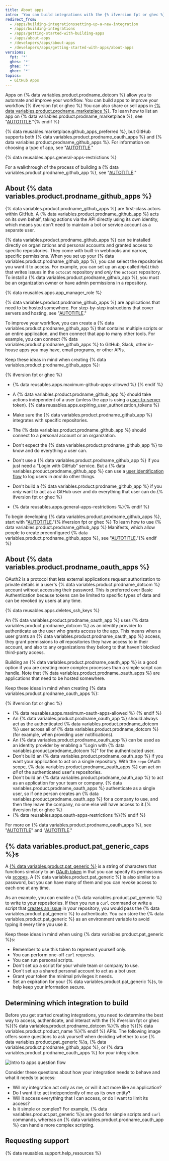 ```yaml
---
title: About apps
intro: 'You can build integrations with the {% ifversion fpt or ghec %}{% data variables.product.prodname_dotcom %}{% else %}{% data variables.product.product_name %}{% endif %} APIs to add flexibility and reduce friction in your own workflow.{% ifversion fpt or ghec %} You can also share integrations with others on [{% data variables.product.prodname_marketplace %}](https://github.com/marketplace).{% endif %}'
redirect_from:
  - /apps/building-integrationssetting-up-a-new-integration
  - /apps/building-integrations
  - /apps/getting-started-with-building-apps
  - /apps/about-apps
  - /developers/apps/about-apps
  - /developers/apps/getting-started-with-apps/about-apps
versions:
  fpt: '*'
  ghes: '*'
  ghae: '*'
  ghec: '*'
topics:
  - GitHub Apps
---
```

Apps on {% data variables.product.prodname_dotcom %} allow you to automate and improve your workflow. You can build apps to improve your workflow.{% ifversion fpt or ghec %} You can also share or sell apps in [{% data variables.product.prodname_marketplace %}](https://github.com/marketplace). To learn how to list an app on {% data variables.product.prodname_marketplace %}, see "[AUTOTITLE](/apps/publishing-apps-to-github-marketplace/github-marketplace-overview/about-github-marketplace)."{% endif %}

{% data reusables.marketplace.github_apps_preferred %}, but GitHub supports both {% data variables.product.prodname_oauth_apps %} and {% data variables.product.prodname_github_apps %}. For information on choosing a type of app, see "[AUTOTITLE](/apps/creating-github-apps/creating-github-apps/differences-between-github-apps-and-oauth-apps)."

{% data reusables.apps.general-apps-restrictions %}

For a walkthrough of the process of building a {% data variables.product.prodname_github_app %}, see "[AUTOTITLE](/apps/creating-github-apps/guides/using-the-github-api-in-your-app)."

## About {% data variables.product.prodname_github_apps %}

{% data variables.product.prodname_github_apps %} are first-class actors within GitHub. A {% data variables.product.prodname_github_app %} acts on its own behalf, taking actions via the API directly using its own identity, which means you don't need to maintain a bot or service account as a separate user.

{% data variables.product.prodname_github_apps %} can be installed directly on organizations and personal accounts and granted access to specific repositories. They come with built-in webhooks and narrow, specific permissions. When you set up your {% data variables.product.prodname_github_app %}, you can select the repositories you want it to access. For example, you can set up an app called `MyGitHub` that writes issues in the `octocat` repository and _only_ the `octocat` repository. To install a {% data variables.product.prodname_github_app %}, you must be an organization owner or have admin permissions in a repository.

{% data reusables.apps.app_manager_role %}

{% data variables.product.prodname_github_apps %} are applications that need to be hosted somewhere. For step-by-step instructions that cover servers and hosting, see "[AUTOTITLE](/apps/creating-github-apps/guides/using-the-github-api-in-your-app)."

To improve your workflow, you can create a {% data variables.product.prodname_github_app %} that contains multiple scripts or an entire application, and then connect that app to many other tools. For example, you can connect {% data variables.product.prodname_github_apps %} to GitHub, Slack, other in-house apps you may have, email programs, or other APIs.

Keep these ideas in mind when creating {% data variables.product.prodname_github_apps %}:

{% ifversion fpt or ghec %}
* {% data reusables.apps.maximum-github-apps-allowed %} {% endif %}
* A {% data variables.product.prodname_github_app %} should take actions independent of a user (unless the app is using a [user-to-server](/apps/creating-github-apps/authenticating-with-a-github-app/identifying-and-authorizing-users-for-github-apps#user-to-server-requests) token). {% data reusables.apps.expiring_user_authorization_tokens %}

* Make sure the {% data variables.product.prodname_github_app %} integrates with specific repositories.
* The {% data variables.product.prodname_github_app %} should connect to a personal account or an organization.
* Don't expect the {% data variables.product.prodname_github_app %} to know and do everything a user can.
* Don't use a {% data variables.product.prodname_github_app %} if you just need a "Login with GitHub" service. But a {% data variables.product.prodname_github_app %} can use a [user identification flow](/apps/creating-github-apps/authenticating-with-a-github-app/identifying-and-authorizing-users-for-github-apps) to log users in _and_ do other things.
* Don't build a {% data variables.product.prodname_github_app %} if you _only_ want to act as a GitHub user and do everything that user can do.{% ifversion fpt or ghec %}
* {% data reusables.apps.general-apps-restrictions %}{% endif %}

To begin developing {% data variables.product.prodname_github_apps %}, start with "[AUTOTITLE](/apps/creating-github-apps/creating-github-apps/creating-a-github-app)."{% ifversion fpt or ghec %} To learn how to use {% data variables.product.prodname_github_app %} Manifests, which allow people to create preconfigured {% data variables.product.prodname_github_apps %}, see "[AUTOTITLE](/apps/creating-github-apps/creating-github-apps/creating-a-github-app-from-a-manifest)."{% endif %}

## About {% data variables.product.prodname_oauth_apps %}

OAuth2 is a protocol that lets external applications request authorization to private details in a user's {% data variables.product.prodname_dotcom %} account without accessing their password. This is preferred over Basic Authentication because tokens can be limited to specific types of data and can be revoked by users at any time.

{% data reusables.apps.deletes_ssh_keys %}

An {% data variables.product.prodname_oauth_app %} uses {% data variables.product.prodname_dotcom %} as an identity provider to authenticate as the user who grants access to the app. This means when a user grants an {% data variables.product.prodname_oauth_app %} access, they grant permissions to _all_ repositories they have access to in their account, and also to any organizations they belong to that haven't blocked third-party access.

Building an {% data variables.product.prodname_oauth_app %} is a good option if you are creating more complex processes than a simple script can handle. Note that {% data variables.product.prodname_oauth_apps %} are applications that need to be hosted somewhere.

Keep these ideas in mind when creating {% data variables.product.prodname_oauth_apps %}:

{% ifversion fpt or ghec %}
* {% data reusables.apps.maximum-oauth-apps-allowed %} {% endif %}
* An {% data variables.product.prodname_oauth_app %} should always act as the authenticated {% data variables.product.prodname_dotcom %} user across all of {% data variables.product.prodname_dotcom %} (for example, when providing user notifications).
* An {% data variables.product.prodname_oauth_app %} can be used as an identity provider by enabling a "Login with {% data variables.product.prodname_dotcom %}" for the authenticated user.
* Don't build an {% data variables.product.prodname_oauth_app %} if you want your application to act on a single repository. With the `repo` OAuth scope, {% data variables.product.prodname_oauth_apps %} can act on _all_ of the authenticated user's repositories.
* Don't build an {% data variables.product.prodname_oauth_app %} to act as an application for your team or company. {% data variables.product.prodname_oauth_apps %} authenticate as a single user, so if one person creates an {% data variables.product.prodname_oauth_app %} for a company to use, and then they leave the company, no one else will have access to it.{% ifversion fpt or ghec %}
* {% data reusables.apps.oauth-apps-restrictions %}{% endif %}

For more on {% data variables.product.prodname_oauth_apps %}, see "[AUTOTITLE](/apps/oauth-apps/building-oauth-apps/creating-an-oauth-app)" and "[AUTOTITLE](/rest/guides/basics-of-authentication#registering-your-app)."

## {% data variables.product.pat_generic_caps %}s

A [{% data variables.product.pat_generic %}](/authentication/keeping-your-account-and-data-secure/creating-a-personal-access-token) is a string of characters that functions similarly to an [OAuth token](/apps/oauth-apps/building-oauth-apps/authorizing-oauth-apps) in that you can specify its permissions via [scopes](/apps/oauth-apps/building-oauth-apps/scopes-for-oauth-apps). A {% data variables.product.pat_generic %} is also similar to a password, but you can have many of them and you can revoke access to each one at any time.

As an example, you can enable a {% data variables.product.pat_generic %} to write to your repositories. If then you run a `curl` command or write a script that [creates an issue](/rest/issues#create-an-issue) in your repository, you would pass the {% data variables.product.pat_generic %} to authenticate. You can store the {% data variables.product.pat_generic %} as an environment variable to avoid typing it every time you use it.

Keep these ideas in mind when using {% data variables.product.pat_generic %}s:

* Remember to use this token to represent yourself only.
* You can perform one-off `curl` requests.
* You can run personal scripts.
* Don't set up a script for your whole team or company to use.
* Don't set up a shared personal account to act as a bot user.
* Grant your token the minimal privileges it needs.
* Set an expiration for your {% data variables.product.pat_generic %}s, to help keep your information secure.

## Determining which integration to build

Before you get started creating integrations, you need to determine the best way to access, authenticate, and interact with the {% ifversion fpt or ghec %}{% data variables.product.prodname_dotcom %}{% else %}{% data variables.product.product_name %}{% endif %} APIs. The following image offers some questions to ask yourself when deciding whether to use {% data variables.product.pat_generic %}s, {% data variables.product.prodname_github_apps %}, or {% data variables.product.prodname_oauth_apps %} for your integration.

![Intro to apps question flow](/assets/images/intro-to-apps-flow.png)

Consider these questions about how your integration needs to behave and what it needs to access:

* Will my integration act only as me, or will it act more like an application?
* Do I want it to act independently of me as its own entity?
* Will it access everything that I can access, or do I want to limit its access?
* Is it simple or complex? For example, {% data variables.product.pat_generic %}s are good for simple scripts and `curl` commands, whereas an {% data variables.product.prodname_oauth_app %} can handle more complex scripting.

## Requesting support

{% data reusables.support.help_resources %}
